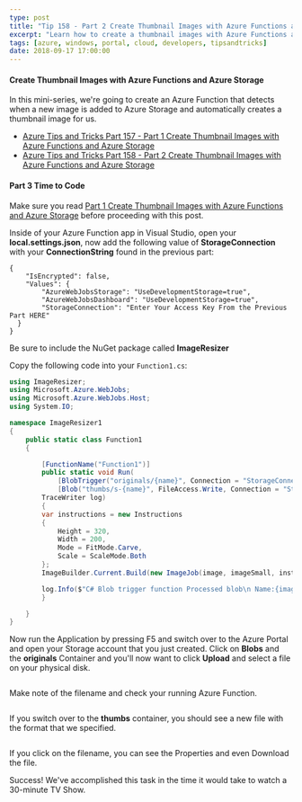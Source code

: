 ```yaml
---
type: post
title: "Tip 158 - Part 2 Create Thumbnail Images with Azure Functions and Azure Storage"
excerpt: "Learn how to create a thumbnail images with Azure Functions and Azure Storage"
tags: [azure, windows, portal, cloud, developers, tipsandtricks]
date: 2018-09-17 17:00:00
---
```

 
#### Create Thumbnail Images with Azure Functions and Azure Storage 

In this mini-series, we're going to create an Azure Function that detects when a new image is added to Azure Storage and automatically creates a thumbnail image for us.

* [Azure Tips and Tricks Part 157 - Part 1 Create Thumbnail Images with Azure Functions and Azure Storage](http://www.michaelcrump.net/azure-tips-and-tricks157/)
* [Azure Tips and Tricks Part 158 - Part 2 Create Thumbnail Images with Azure Functions and Azure Storage](http://www.michaelcrump.net/azure-tips-and-tricks158/)

#### Part 3 Time to Code

Make sure you read [Part 1 Create Thumbnail Images with Azure Functions and Azure Storage](http://www.michaelcrump.net/azure-tips-and-tricks157/) before proceeding with this post. 

Inside of your Azure Function app in Visual Studio, open your **local.settings.json**, now add the following value of **StorageConnection** with your **ConnectionString** found in the previous part:

```text
{
    "IsEncrypted": false,
    "Values": {
        "AzureWebJobsStorage": "UseDevelopmentStorage=true",
        "AzureWebJobsDashboard": "UseDevelopmentStorage=true",
        "StorageConnection": "Enter Your Access Key From the Previous Part HERE"
  }
}
```

Be sure to include the NuGet package called **ImageResizer** 


Copy the following code into your `Function1.cs`:

```csharp
using ImageResizer;
using Microsoft.Azure.WebJobs;
using Microsoft.Azure.WebJobs.Host;
using System.IO;

namespace ImageResizer1
{
    public static class Function1
    {

        [FunctionName("Function1")]
        public static void Run(
            [BlobTrigger("originals/{name}", Connection = "StorageConnection")]Stream image,
            [Blob("thumbs/s-{name}", FileAccess.Write, Connection = "StorageConnection")]Stream imageSmall,
        TraceWriter log)
        {
        var instructions = new Instructions
        {
            Height = 320,
            Width = 200,
            Mode = FitMode.Carve,
            Scale = ScaleMode.Both
        };
        ImageBuilder.Current.Build(new ImageJob(image, imageSmall, instructions));

        log.Info($"C# Blob trigger function Processed blob\n Name:{image} \n Size: {image.Length} Bytes");
        }

    }
}
```

Now run the Application by pressing F5 and switch over to the Azure Portal and open your Storage account that you just created. Click on **Blobs** and the **originals** Container and you'll now want to click **Upload** and select a file on your physical disk. 

<img :src="$withBase('/files/imageresizer6.png')">

Make note of the filename and check your running Azure Function. 

<img :src="$withBase('/files/imageresizer7.png')">

If you switch over to the **thumbs** container, you should see a new file with the format that we specified. 

<img :src="$withBase('/files/imageresizer8.png')">

If you click on the filename, you can see the Properties and even Download the file. 

Success! We've accomplished this task in the time it would take to watch a 30-minute TV Show. 

